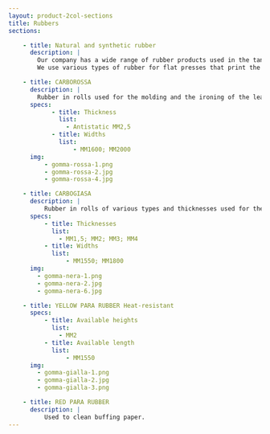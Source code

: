 ```yaml
---
layout: product-2col-sections
title: Rubbers
sections:

    - title: Natural and synthetic rubber
      description: |
        Our company has a wide range of rubber products used in the tanning industry. Each one of them has a different use.
        We use various types of rubber for flat presses that print the leather, both natural and synthetic, available in various compounds and lengths, for the different customer applications. We also have rubbers to make staking machines carpets and rubbers used in the pbuffing process, to clean the buffing paper, allowing then to use less sheets.

    - title: CARBOROSSA
      description: |
        Rubber in rolls used for the molding and the ironing of the leather as well as for making staking carpets.
      specs:
            - title: Thickness
              list:
                - Antistatic MM2,5
            - title: Widths
              list:
                  - MM1600; MM2000
      img:
          - gomma-rossa-1.png
          - gomma-rossa-2.jpg
          - gomma-rossa-4.jpg

    - title: CARBOGIASA
      description: |
          Rubber in rolls of various types and thicknesses used for the molding of the leather. Among these we have the original Carboten antistatic sheet, heat resistant and solvent resistant, to withstand high temperatures and pressures.
      specs:
          - title: Thicknesses
            list:
              - MM1,5; MM2; MM3; MM4
          - title: Widths
            list:
                - MM1550; MM1800
      img:
        - gomma-nera-1.png
        - gomma-nera-2.jpg
        - gomma-nera-6.jpg

    - title: YELLOW PARA RUBBER Heat-resistant
      specs:
          - title: Available heights
            list:
              - MM2
          - title: Available length
            list:
                - MM1550
      img:
        - gomma-gialla-1.png
        - gomma-gialla-2.jpg
        - gomma-gialla-3.png

    - title: RED PARA RUBBER
      description: |
          Used to clean buffing paper.
---
```

